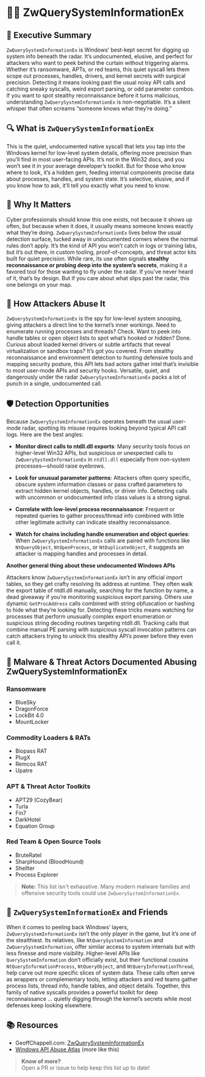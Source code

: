 # 🕵️‍♂️ ZwQuerySystemInformationEx

## 🚀 Executive Summary
`ZwQuerySystemInformationEx` is Windows’ best-kept secret for digging up system info beneath the radar. It’s undocumented, elusive, and perfect for attackers who want to peek behind the curtain without triggering alarms. Whether it’s ransomware, APTs, or red teams, this quiet syscall lets them scope out processes, handles, drivers, and kernel secrets with surgical precision. Detecting it means looking past the usual noisy API calls and catching sneaky syscalls, weird export parsing, or odd parameter combos. If you want to spot stealthy reconnaissance before it turns malicious, understanding `ZwQuerySystemInformationEx` is non-negotiable. It’s a silent whisper that often screams “someone knows what they’re doing.”

## 🔍 What is `ZwQuerySystemInformationEx` 
This is the quiet, undocumented native syscall that lets you tap into the Windows kernel for low-level system details, offering more precision than you’ll find in most user-facing APIs. It’s not in the Win32 docs, and you won’t see it in your average developer’s toolkit. But for those who know where to look, it’s a hidden gem, feeding internal components precise data about processes, handles, and system state. It’s selective, elusive, and if you know how to ask, it’ll tell you exactly what you need to know.

## 🚩 Why It Matters
Cyber professionals should know this one exists, not because it shows up often, but because when it does, it usually means someone knows exactly what they’re doing. `ZwQuerySystemInformationEx` lives below the usual detection surface, tucked away in undocumented corners where the normal rules don’t apply. It’s the kind of API you won’t catch in logs or training labs, but it’s out there, in custom tooling, proof-of-concepts, and threat actor kits built for quiet precision. While rare, its use often signals **stealthy reconnaissance or probing deep into the system’s secrets**, making it a favored tool for those wanting to fly under the radar. If you’ve never heard of it, that’s by design. But if you care about what slips past the radar, this one belongs on your map.

## 🧬 How Attackers Abuse It
`ZwQuerySystemInformationEx` is the spy for low-level system snooping, giving attackers a direct line to the kernel’s inner workings. Need to enumerate running processes and threads? Check. Want to peek into handle tables or open object lists to spot what’s hooked or hidden? Done. Curious about loaded kernel drivers or subtle artifacts that reveal virtualization or sandbox traps? It’s got you covered. From stealthy reconnaissance and environment detection to hunting defensive tools and mapping security posture, this API lets bad actors gather intel that’s invisible to most user-mode APIs and security hooks. Versatile, quiet, and dangerously under the radar `ZwQuerySystemInformationEx` packs a lot of punch in a single, undocumented call.

## 🛡️ Detection Opportunities
Because `ZwQuerySystemInformationEx` operates beneath the usual user-mode radar, spotting its misuse requires looking beyond typical API call logs. Here are the best angles:

 - **Monitor direct calls to ntdll.dll exports**: Many security tools focus on higher-level Win32 APIs, but suspicious or unexpected calls to `ZwQuerySystemInformationEx` in `ntdll.dll` especially from non-system processes—should raise eyebrows.

 - **Look for unusual parameter patterns**: Attackers often query specific, obscure system information classes or pass crafted parameters to extract hidden kernel objects, handles, or driver info. Detecting calls with uncommon or undocumented info class values is a strong signal.

 - **Correlate with low-level process reconnaissance**: Frequent or repeated queries to gather process/thread info combined with little other legitimate activity can indicate stealthy reconnaissance.

 - **Watch for chains including handle enumeration and object queries**: When `ZwQuerySystemInformationEx` calls are paired with functions like `NtQueryObject`, `NtOpenProcess`, or `NtDuplicateObject`, it suggests an attacker is mapping handles and processes in detail.

**Another general thing about these undocumented Windows APIs**

Attackers know `ZwQuerySystemInformationEx` isn’t in any official import tables, so they get crafty resolving its address at runtime. They often walk the export table of ntdll.dll manually, searching for the function by name, a dead giveaway if you’re monitoring suspicious export parsing. Others use dynamic `GetProcAddress` calls combined with string obfuscation or hashing to hide what they’re looking for. Detecting these tricks means watching for processes that perform unusually complex export enumeration or suspicious string decoding routines targeting ntdll.dll. Tracking calls that combine manual PE parsing with suspicious syscall invocation patterns can catch attackers trying to unlock this stealthy API’s power before they even call it.

## 🦠 Malware & Threat Actors Documented Abusing ZwQuerySystemInformationEx

### Ransomware
 - BlueSky
 - DragonForce
 - LockBit 4.0
 - MountLocker

### Commodity Loaders & RATs
 - Biopass RAT
 - PlugX
 - Remcos RAT
 - Upatre

### APT & Threat Actor Toolkits
 - APT29 (CozyBear)
 - Turla
 - Fin7
 - DarkHotel
 - Equation Group

### Red Team & Open Source Tools
 - BruteRatel
 - SharpHound (BloodHound)
 - Shellter 
 - Process Explorer

> **Note:** This list isn't exhaustive. Many modern malware families and offensive security tools could use `ZwQuerySystemInformationEx`.

## 🧵 `ZwQuerySystemInformationEx` and Friends
When it comes to peeling back Windows’ layers, `ZwQuerySystemInformationEx` isn’t the only player in the game, but it’s one of the stealthiest. Its relatives, like `NtQuerySystemInformation` and `ZwQuerySystemInformation`, offer similar access to system internals but with less finesse and more visibility. Higher-level APIs like `QuerySystemInformation` don’t officially exist, but their functional cousins `NtQueryInformationProcess`, `NtQueryObject`, and `NtQueryInformationThread`, help carve out more specific slices of system data. These calls often serve as wrappers or complementary tools, letting attackers and red teams gather process lists, thread info, handle tables, and object details. Together, this family of native syscalls provides a powerful toolkit for deep reconnaissance ... quietly digging through the kernel’s secrets while most defenses keep looking elsewhere.

## 📚 Resources
 - GeoffChappell.com: [ZwQuerySystemInformationEx](https://www.geoffchappell.com/studies/windows/km/ntoskrnl/api/ex/sysinfo/query.htm)
 - [Windows API Abuse Atlas](https://github.com/danafaye/WindowsAPIAbuseAtlas) (more like this)

> **Know of more?**  
> Open a PR or issue to help keep this list up to date!